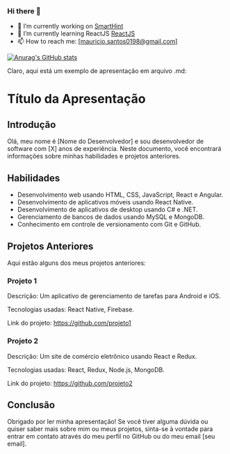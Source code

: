 ### Hi there 👋
- 🔭 I’m currently working on [SmartHint](https://www.smarthint.co/)
- 🌱 I’m currently learning ReactJS [ReactJS](https://pt-br.reactjs.org/)
- 📫 How to reach me: [mauricio.santos0198@gmail.com]


[![Anurag's GitHub stats](https://github-readme-stats.vercel.app/api?username=MauricioRFilho)](https://github.com/MauricioRFilho/github-readme-stats)


Claro, aqui está um exemplo de apresentação em arquivo .md:

<div class="markdown prose w-full break-words dark:prose-invert dark"><h1>Título da Apresentação</h1><h2>Introdução</h2><p>Olá, meu nome é [Nome do Desenvolvedor] e sou desenvolvedor de software com [X] anos de experiência. Neste documento, você encontrará informações sobre minhas habilidades e projetos anteriores.</p><h2>Habilidades</h2><ul><li>Desenvolvimento web usando HTML, CSS, JavaScript, React e Angular.</li><li>Desenvolvimento de aplicativos móveis usando React Native.</li><li>Desenvolvimento de aplicativos de desktop usando C# e .NET.</li><li>Gerenciamento de bancos de dados usando MySQL e MongoDB.</li><li>Conhecimento em controle de versionamento com Git e GitHub.</li></ul><h2>Projetos Anteriores</h2><p>Aqui estão alguns dos meus projetos anteriores:</p><h3>Projeto 1</h3><p>Descrição: Um aplicativo de gerenciamento de tarefas para Android e iOS.</p><p>Tecnologias usadas: React Native, Firebase.</p><p>Link do projeto: <a href="https://github.com/projeto1" target="_new">https://github.com/projeto1</a></p><h3>Projeto 2</h3><p>Descrição: Um site de comércio eletrônico usando React e Redux.</p><p>Tecnologias usadas: React, Redux, Node.js, MongoDB.</p><p>Link do projeto: <a href="https://github.com/projeto2" target="_new">https://github.com/projeto2</a></p><h2>Conclusão</h2><p>Obrigado por ler minha apresentação! Se você tiver alguma dúvida ou quiser saber mais sobre mim ou meus projetos, sinta-se à vontade para entrar em contato através do meu perfil no GitHub ou do meu email [seu email].</p></div>




<!--
**MauricioRFilho/MauricioRFilho** is a ✨ _special_ ✨ repository because its `README.md` (this file) appears on your GitHub profile.

Here are some ideas to get you started:

- 🔭 I’m currently working on ...
- 🌱 I’m currently learning ...
- 👯 I’m looking to collaborate on ...
- 🤔 I’m looking for help with ...
- 💬 Ask me about ...
- 📫 How to reach me: ...
- 😄 Pronouns: ...
- ⚡ Fun fact: ...
-->
